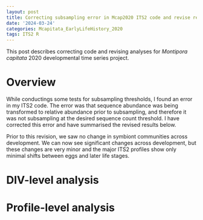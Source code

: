 ```yaml
---
layout: post
title: Correcting subsampling error in Mcap2020 ITS2 code and revise results
date: '2024-03-24'
categories: Mcapitata_EarlyLifeHistory_2020
tags: ITS2 R
---
```


This post describes correcting code and revising analyses for *Montipora capitata* 2020 developmental time series project.  

# Overview 

While conductings some tests for subsampling thresholds, I found an error in my ITS2 code. The error was that sequence abundance was being transformed to relative abundance prior to subsampling, and therefore it was not subsampling at the desired sequence count threshold. I have corrected this error and have summarised the revised results below.  

Prior to this revision, we saw no change in symbiont communities across development. We can now see significant changes across development, but these changes are very minor and the major ITS2 profiles show only minimal shifts between eggs and later life stages.   

# DIV-level analysis 







# Profile-level analysis 